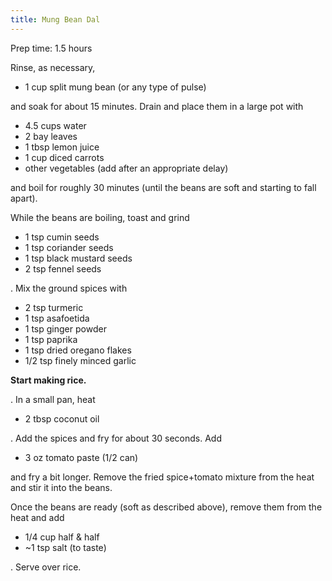 ```yaml
---
title: Mung Bean Dal
---
```


Prep time: 1.5 hours

Rinse, as necessary,

*   1 cup split mung bean (or any type of pulse)

and soak for about 15 minutes. Drain and place them in a large pot with

*   4.5 cups water
*   2 bay leaves
*   1 tbsp lemon juice
*   1 cup diced carrots
*   other vegetables (add after an appropriate delay)

and boil for roughly 30 minutes (until the beans are soft and starting to fall
apart).

While the beans are boiling, toast and grind

*   1 tsp cumin seeds
*   1 tsp coriander seeds
*   1 tsp black mustard seeds
*   2 tsp fennel seeds

. Mix the ground spices with

*   2 tsp turmeric
*   1 tsp asafoetida
*   1 tsp ginger powder
*   1 tsp paprika
*   1 tsp dried oregano flakes
*   1/2 tsp finely minced garlic

**Start making rice.**

. In a small pan, heat

*   2 tbsp coconut oil

. Add the spices and fry for about 30 seconds. Add

*   3 oz tomato paste (1/2 can)

and fry a bit longer. Remove the fried spice+tomato mixture from the heat and
stir it into the beans.

Once the beans are ready (soft as described above), remove them from the heat
and add

*   1/4 cup half & half
*   ~1 tsp salt (to taste)

. Serve over rice.
